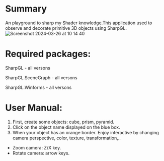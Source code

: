 # Summary
An playground to sharp my Shader knowledge.This application used to observe and decorate primitive 3D objects using SharpGL. 
![Screenshot 2024-03-26 at 10 14 40](https://github.com/chicamhao/3D-Visualization/assets/49046846/687705c5-b746-4845-8ec7-2401ee22dc53)

# Required packages:

SharpGL - all versons

SharpGL.SceneGraph - all versons 

SharpGL.Winforms - all versons

# User Manual:
  1. First, create some objects: cube, prism, pyramid. 
  2. Click on the object name displayed on the blue box.
  3. When your object has an orange border. Enjoy interactive by changing camera perspective, color, texture, transformation,..
   - Zoom camera:  Z/X key.
   - Rotate camera: arrow keys.

